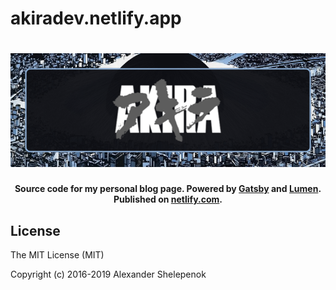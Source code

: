 # akiradev.netlify.app

<h1 align="center">
    <img alt="akira" title="akira" src="/static/avatar.png"> </br>
</h1>

<h4 align="center">
  Source code for my personal blog page. Powered by <a href="https://github.com/gatsbyjs/gatsby" target="_blank">Gatsby</a> and <a href="https://github.com/alxshelepenok/gatsby-starter-lumen" target="_blank">Lumen</a>. Published on <a href="https://www.netlify.com/" target="_blank">netlify.com</a>.
</h4>

## License
The MIT License (MIT)

Copyright (c) 2016-2019 Alexander Shelepenok
